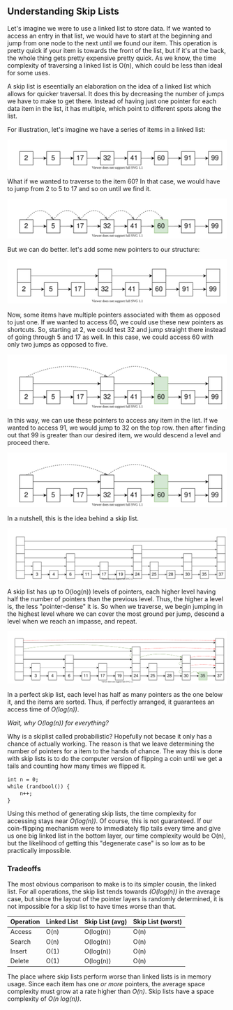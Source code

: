 ## Understanding Skip Lists

Let's imagine we were to use a linked list to store data. If we wanted to access an entry in that list, we would have to start at the beginning and jump from one node to the next until we found our item. This operation is pretty quick if your item is towards the front of the list, but if it's at the back, the whole thing gets pretty expensive pretty quick. As we know, the time complexity of traversing a linked list is O(n), which could be less than ideal for some uses. 

A skip list is eseentially an elaboration on the idea of a linked list which allows for quicker traversal. It does this by decreasing the number of jumps we have to make to get there. Instead of having just one pointer for each data item in the list, it has multiple, which point to different spots along the list. 

For illustration, let's imagine we have a series of items in a linked list:

![A simple linked list: 2 5 17 32 41 60 91 99](https://github.com/benjdod/datastructures/blob/master/resources/skiplist/linked_simple.svg)

What if we wanted to traverse to the item 60? In that case, we would have to jump from 2 to 5 to 17 and so on until we find it.

![Traversing the above mentioned list until we get to 60...](https://github.com/benjdod/datastructures/blob/master/resources/skiplist/linked_traverse.svg)

But we can do better. let's add some new pointers to our structure:

![A modified version of the list mentioned above, but with another layer of pointers](https://github.com/benjdod/datastructures/blob/master/resources/skiplist/mp_simple.svg)

Now, some items have multiple pointers associated with them as opposed to just one. If we wanted to access 60, we could use these new pointers as shortcuts. So, starting at 2, we could test 32 and jump straight there instead of going through 5 and 17 as well. In this case, we could access 60 with only two jumps as opposed to five.

![Traversing the modified list to find 60](https://github.com/benjdod/datastructures/blob/master/resources/skiplist/mp_traverse1.svg)

In this way, we can use these pointers to access any item in the list. If we wanted to access 91, we would jump to 32 on the top row. then after finding out that 99 is greater than our desired item, we would descend a level and proceed there. 

![Traversing the modified list to find 91](https://github.com/benjdod/datastructures/blob/master/resources/skiplist/mp_traverse1.svg)

In a nutshell, this is the idea behind a skip list. 

![A small skip list](https://github.com/benjdod/datastructures/blob/master/resources/skiplist/sl_simple.svg)

A skip list has up to O(log(n)) levels of pointers, each higher level having half the number of pointers than the previous level. Thus, the higher a level is, the less "pointer-dense" it is. So when we traverse, we begin jumping in the highest level where we can cover the most ground per jump, descend a level when we reach an impasse, and repeat.

![Traversing a skip list](https://github.com/benjdod/datastructures/blob/master/resources/skiplist/sl_traverse1.svg)

In a perfect skip list, each level has half as many pointers as the one below it, and the items are sorted. Thus, if perfectly arranged, it guarantees an access time of *O(log(n))*. 

*Wait, why O(log(n)) for everything?*

Why is a skiplist called probabilistic? Hopefully not becase it only has a chance of actually working. The reason is that we leave determining the number of pointers for a item to the hands of chance. The way this is done with skip lists is to do the computer version of flipping a coin until we get a tails and counting how many times we flipped it.

```
int n = 0;
while (randbool()) {
    n++;
}
```

Using this method of generating skip lists, the time complexity for accessing stays near *O(log(n))*. Of course, this is not guaranteed. If our coin-flipping mechanism were to immediately flip tails every time and give us one big linked list in the bottom layer, our time complexity would be O(n), but the likelihood of getting this "degenerate case" is so low as to be practically impossible. 

### Tradeoffs

The most obvious comparison to make is to its simpler cousin, the linked list. For all operations, the skip list tends towards *(O(log(n))* in the average case, but since the layout of the pointer layers is randomly determined, it is not impossible for a skip list to have times worse than that.

|Operation|Linked List|Skip List (avg)|Skip List (worst)|
|----|----|----|----|
|Access|O(n)|O(log(n))|O(n)|
|Search|O(n)|O(log(n))|O(n)|
|Insert|O(1)|O(log(n))|O(n)|
|Delete|O(1)|O(log(n))|O(n)|

The place where skip lists perform worse than linked lists is in memory usage. Since each item has one *or more* pointers, the average space complexity must grow at a rate higher than *O(n)*. Skip lists have a space complexity of *O(n log(n))*.